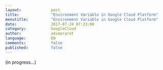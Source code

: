 ```yaml
---
layout:             post
title:              "Environment Variable in Google Cloud Platform"
menutitle:          "Environment Variable in Google Cloud Platform"
date:               2017-07-24 07:23:00
category:           GoogleCloud
author:             adimoraret
language:           EN
comments:           false
published:          false
---
```

(in progress...)